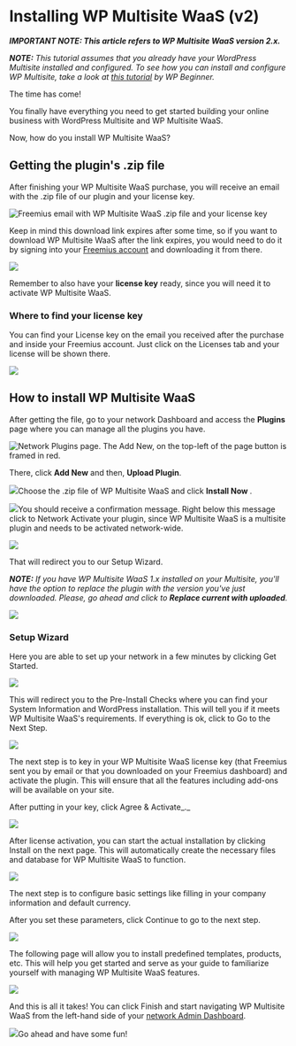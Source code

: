 # Installing WP Multisite WaaS (v2)

_**IMPORTANT NOTE: This article refers to WP Multisite WaaS version 2.x.**_

_**NOTE:** This tutorial assumes that you already have your WordPress Multisite installed and configured. To see how you can install and configure WP Multisite, take a look at_ [_this tutorial_](https://www.wpbeginner.com/glossary/multisite/) _by WP Beginner._

The time has come!

You finally have everything you need to get started building your online business with WordPress Multisite and WP Multisite WaaS.

Now, how do you install WP Multisite WaaS?

## Getting the plugin's .zip file

After finishing your WP Multisite WaaS purchase, you will receive an email with the .zip file of our plugin and your license key.

![Freemius email with WP Multisite WaaS .zip file and your license key](https://wp-ultimo-space.fra1.cdn.digitaloceanspaces.com/hs-file-SJrIP7WCKD.png)

Keep in mind this download link expires after some time, so if you want to download WP Multisite WaaS after the link expires, you would need to do it by signing into your [Freemius account](https://help.wpultimo.com/article/282-how-can-i-access-my-account-page-for-the-first-time) and downloading it from there.

![](https://wp-ultimo-space.fra1.cdn.digitaloceanspaces.com/hs-file-5TZCOQGhZ2.png)

Remember to also have your **license key** ready, since you will need it to activate WP Multisite WaaS.

### Where to find your license key

You can find your License key on the email you received after the purchase and inside your Freemius account. Just click on the Licenses tab and your license will be shown there.

![](https://wp-ultimo-space.fra1.cdn.digitaloceanspaces.com/hs-file-u0gaB13yA7.png)

## How to install WP Multisite WaaS

After getting the file, go to your network Dashboard and access the **Plugins** page where you can manage all the plugins you have.

![Network Plugins page. The Add New, on the top-left of the page button is framed in red.](https://wp-ultimo-space.fra1.cdn.digitaloceanspaces.com/hs-file-zGkPn1wGKS.png)

There, click **Add New** and then, **Upload Plugin**.

![](https://wp-ultimo-space.fra1.cdn.digitaloceanspaces.com/hs-file-0EBR5s3CV9.png)Choose the .zip file of WP Multisite WaaS and click **Install Now** *.*

![](https://wp-ultimo-space.fra1.cdn.digitaloceanspaces.com/hs-file-S1Ocb8uDqc.png)You should receive a confirmation message. Right below this message click to Network Activate your plugin, since WP Multisite WaaS is a multisite plugin and needs to be activated network-wide.

![](https://wp-ultimo-space.fra1.cdn.digitaloceanspaces.com/hs-file-TJdlVeDLaT.png)

That will redirect you to our Setup Wizard.

_**NOTE:** If you have WP Multisite WaaS 1.x installed on your Multisite, you'll have the option to replace the plugin with the version you've just downloaded. Please, go ahead and click to **Replace current with uploaded**._

![](https://support.delta.nextpress.co/rails/active_storage/blobs/redirect/eyJfcmFpbHMiOnsibWVzc2FnZSI6IkJBaHBBcDhjIiwiZXhwIjpudWxsLCJwdXIiOiJibG9iX2lkIn19--e05ff580eff348cd6375b85e29dc5f706cef773f/Migration.png)

### Setup Wizard

Here you are able to set up your network in a few minutes by clicking Get Started.

![](https://wp-ultimo-space.fra1.cdn.digitaloceanspaces.com/hs-file-xu9x5Ic4On.png)

This will redirect you to the Pre-Install Checks where you can find your System Information and WordPress installation. This will tell you if it meets WP Multisite WaaS's requirements. If everything is ok, click to Go to the Next Step.

![](https://wp-ultimo-space.fra1.cdn.digitaloceanspaces.com/hs-file-mXkWim2aqC.png)

The next step is to key in your WP Multisite WaaS license key (that Freemius sent you by email or that you downloaded on your Freemius dashboard) and activate the plugin. This will ensure that all the features including add-ons will be available on your site.

After putting in your key, click Agree & Activate_._

![](https://wp-ultimo-space.fra1.cdn.digitaloceanspaces.com/hs-file-dI5kglEI2P.png)

After license activation, you can start the actual installation by clicking Install on the next page. This will automatically create the necessary files and database for WP Multisite WaaS to function.

![](https://wp-ultimo-space.fra1.cdn.digitaloceanspaces.com/hs-file-V0e2172hOG.png)

The next step is to configure basic settings like filling in your company information and default currency.

After you set these parameters, click Continue to go to the next step.

![](https://wp-ultimo-space.fra1.cdn.digitaloceanspaces.com/hs-file-8toN93TqK3.png)

The following page will allow you to install predefined templates, products, etc. This will help you get started and serve as your guide to familiarize yourself with managing WP Multisite WaaS features.

![](https://wp-ultimo-space.fra1.cdn.digitaloceanspaces.com/hs-file-4Fo6tjsHxf.png)

And this is all it takes! You can click Finish and start navigating WP Multisite WaaS from the left-hand side of your [network Admin Dashboard](https://help.wpultimo.com/article/330-understanding-the-wp-ultimo-dashboard).

![](https://wp-ultimo-space.fra1.cdn.digitaloceanspaces.com/hs-file-feDUW5fW4o.png)Go ahead and have some fun!
